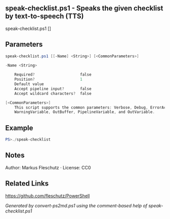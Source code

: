 ## speak-checklist.ps1 - Speaks the given checklist by text-to-speech (TTS)

speak-checklist.ps1 [<name>]

## Parameters
```powershell
speak-checklist.ps1 [[-Name] <String>] [<CommonParameters>]

-Name <String>
    
    Required?                    false
    Position?                    1
    Default value                
    Accept pipeline input?       false
    Accept wildcard characters?  false

[<CommonParameters>]
    This script supports the common parameters: Verbose, Debug, ErrorAction, ErrorVariable, WarningAction, 
    WarningVariable, OutBuffer, PipelineVariable, and OutVariable.
```

## Example
```powershell
PS>./speak-checklist
```

## Notes
Author: Markus Fleschutz · License: CC0

## Related Links
https://github.com/fleschutz/PowerShell

*Generated by convert-ps2md.ps1 using the comment-based help of speak-checklist.ps1*
